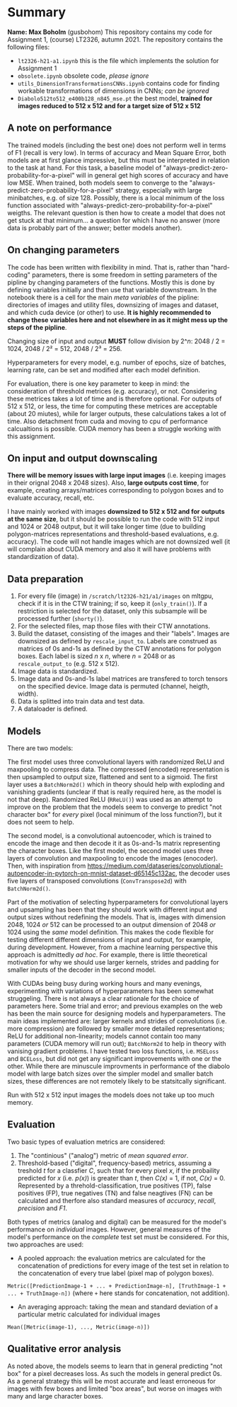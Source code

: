 # Summary
**Name: Max Boholm** (gusbohom)
This repository contains my code for Assignment 1, (course) LT2326, autumn 2021. The repository contains the following files:

*    `lt2326-h21-a1.ipynb` this is the file which implements the solution for Assignment 1
*    `obsolete.ipynb` obsolete code, *please ignore*
*    `utils_DimensionTransformationsCNNs.ipynb` contains code for finding workable transformations of dimensions in CNNs; *can be ignored*
*    `Diabolo512to512_e400b128_n845_mse.pt` the best model, **trained for images reduced to 512 x 512 and for a target size of 512 x 512**

## A note on performance
The trained models (including the best one) does not perform well in terms of F1 (recall is very low). In terms of accuracy and Mean Square Error, both models are at first glance impressive, but this must be interpreted in relation to the task at hand. For this task, a baseline model of "always-predict-zero-probability-for-a-pixel" will in general get high scores of accuracy and have low MSE. When trained, both models seem to converge to the "always-predict-zero-probability-for-a-pixel" strategy, especially with large minibatches, e.g. of size 128. Possibly, there is a local minimum of the loss function associated with "always-predict-zero-probability-for-a-pixel" weigths. The relevant question is then how to create a model that does not get stuck at that minimum... a question for which I have no answer (more data is probably part of the answer; better models another). 

## On changing parameters
The code has been written with flexibility in mind. That is, rather than "hard-coding" parameters, there is some freedom in setting parameters of the pipline by changing parameters of the functions. Mostly this is done by defining variables initially and then use that variable downstream. In the notebook there is a cell for the main *meta variables* of the pipline: directories of images and utility files, downsizing of images and dataset, and which cuda device (or other) to use. **It is highly recommended to change these variables here and not elsewhere in as it might mess up the steps of the pipline**.

Changing size of input and output **MUST** follow division by 2^*n*: 2048 / 2 = 1024, 2048 / 2² = 512, 2048 / 2³ = 256. 

Hyperparameters for every model, e.g. number of epochs, size of batches, learning rate, can be set and modified after each model definition. 

For evaluation, there is one key parameter to keep in mind: the consideration of threshold metrices (e.g. accuracy), or not. Considering these metrices takes a lot of time and is therefore optional. For outputs of 512 x 512, or less, the time for computing these metrices are acceptable (about 20 miutes), while for larger outputs, these calculations takes a lot of time. Also detachment from cuda and moving to cpu of performance calcualtions is possible. CUDA memory has been a struggle working with this assignment. 


## On input and output downscaling
**There will be memory issues with large input images** (i.e. keeping images in their orignal 2048 x 2048 sizes). Also, **large outputs cost time**, for example, creating arrays/matrices corresponding to polygon boxes and to evaluate accuracy, recall, etc.  

I have mainly worked with images **downsized to 512 x 512 and for outputs at the same size**, but it should be possible to run the code with 512 input and 1024 or 2048 output, but it will take longer time (due to building polygon-matrices representations and threshold-based evaluations, e.g. accuracy). The code will not handle images which are not downsized well (it will complain about CUDA memory and also it will have problems with standardization of data).   

## Data preparation

1.    For every file (image) in `/scratch/lt2326-h21/a1/images` on mltgpu, check if it is in the CTW training; if so, keep it (`only_train()`). If a restriction is selected for the dataset, only this subsample will be processed further (`shorty()`).
2.    For the selected files, map those files with their CTW annotations.
3.    Build the dataset, consisting of the images and their "labels". Images are downsized as defined by `rescale_input_to`. Labels are construed as matrices of 0s and-1s as defined by the CTW annotations for polygon boxes. Each label is sized *n* x *n*, where *n* = 2048 or as `rescale_output_to` (e.g. 512 x 512). 
4.    Image data is standardized.
5.    Image data and 0s-and-1s label matrices are transfered to torch tensors on the specified device. Image data is permuted (channel, heigth, width). 
6.    Data is splitted into train data and test data. 
7.    A dataloader is defined.
  

## Models
There are two models:

The first model uses three convolutional layers with randomized ReLU and maxpooling to compress data. The compressed (encoded) representation is then upsampled to output size, flattened and sent to a sigmoid. The first layer uses a `BatchNorm2d()` which in theory should help with exploding and vanishing gradients (unclear if that is really required here, as the model is not that deep). Randomized ReLU (`RReLU()`) was used as an attempt to improve on the problem that the models seem to converge to predict "not character box" for *every* pixel (local minimum of the loss function?), but it does not seem to help.

The second model, is a convolutional autoencoder, which is trained to encode the image and then decode it  it as 0s-and-1s matrix representing the character boxes. Like the first model, the second model uses three layers of convolution and maxpooling to encode the images (enocoder). Then, with inspiration from https://medium.com/dataseries/convolutional-autoencoder-in-pytorch-on-mnist-dataset-d65145c132ac, the decoder uses five layers of transposed convolutions (`ConvTranspose2d`) with `BatchNorm2d()`. 

Part of the motivation of selecting hyperparameters for convolutional layers and upsampling has been that they should work with different input and output sizes without redefining the models. That is, images with dimension 2048, 1024 *or* 512 can be processed to an output dimension of 2048 *or* 1024 using the *same* model definition. This makes the code flexible for testing different different dimensions of input and output, for example, during development. However, from a machine learning perspective this approach is admittedly *ad hoc*. For example, there is little theoretical motivation for why we should use larger kernels, strides and padding for smaller inputs of the decoder in the second model.

With CUDAs being busy during working hours and many evenings, experimenting with variations of hyperparameters has been somewhat struggeling. There is not always a clear rationale for the choice of parameters here. Some trial and error; and previous examples on the web has been the main source for designing models and hyperparameters. The main ideas implemented are: larger kernels and strides of convolutions (i.e. more compression) are followed by smaller more detailed representations; ReLU for additional non-linearity; models cannot contain too many parameters (CUDA memory will run out); `BatchNorm2d` to help in theory with vanising gradient problems. I have tested two loss functions, i.e. `MSELoss` and `BCELoss`, but did not get any significant improvements with one or the other. While there are minuscule improvments in performance of the diabolo model with large batch sizes over the simpler model and smaller batch sizes, these differences are not remotely likely to be statsitcally significant. 

Run with 512 x 512 input images the models does not take up too much memory. 


## Evaluation
Two basic types of evaluation metrics are considered:

1. The "continious" ("analog") metric of *mean squared error*.
2. Threshold-based ("digital", frequency-based) metrics, assuming a treshold *t* for a classfier *C*, such that for every pixel *x*, if the probaility predicted for *x* (i.e. *p(x)*) is greater than *t*, then *C(x)* = 1, if not, *C(x)* = 0. Represented by a threhold-classification, true positives (TP), false positives (FP), true negatives (TN) and false neagtives (FN) can be calculated and therfore also standard measures of *accuracy*, *recall*, *precision* and *F1*. 

Both types of metrics (analog and digital) can be measured for the model's performance on *individual* images. However, general measures of the model's performance on the *complete* test set must be considered. For this, two approaches are used:

*    A pooled approach: the evaluation metrics are calculated for the concatenation of predictions for every image of the test set in relation to the concatenation of every true label (pixel map of polygon boxes). 

`Metric([PredictionImage-1 + ... + PredictionImage-n], [TruthImage-1 + ... + TruthImage-n])` (where `+` here stands for concatenation, not addition). 
*    An averaging approach: taking the mean and standard deviation of a particular metric calculated for individual images 

`Mean([Metric(image-1), ..., Metric(image-n)])`    

## Qualitative error analysis
As noted above, the models seems to learn that in general predicting "not box" for a pixel decreases loss. As such the models in general predict 0s. As a general strategy this will be most accurate and least erroneous for images with few boxes and limited "box areas", but worse on images with many and large character boxes.
